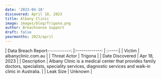 ```yaml
---
date: '2023-04-18'
discovered: April 18, 2023
title: Albany Clinic
image: images/blog/Trigona.png
author: Breachsense Support
draft: false
yearmonths: 2023/april
---
```


| Data Breach Report------------:     |:-------------:    | :-----:|
| Victim      | albanyclinic.com.au      | 
| Threat Actor      | Trigona      | 
| Date Discovered      | Apr 18, 2023      | 
| Description      | Albany Clinic is a medical center that provides family doctors, specialists, speciality services, diagnostic services and walk-in clinic in Australia.      | 
| Leak Size      | Unknown      | 

